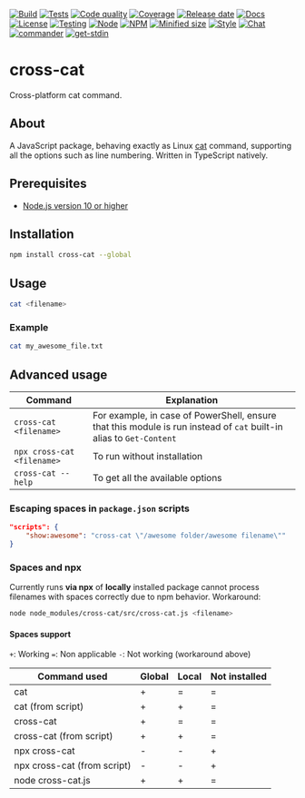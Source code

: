 [![Build](https://img.shields.io/azure-devops/build/cpuabuse/214fb8e6-083e-4136-b3fb-a012127b24f0/1?logo=azure-pipelines)](https://dev.azure.com/cpuabuse/cross-cat)
[![Tests](https://img.shields.io/azure-devops/tests/cpuabuse/214fb8e6-083e-4136-b3fb-a012127b24f0/1?logo=azure-pipelines)](https://dev.azure.com/cpuabuse/cross-cat)
[![Code quality](https://img.shields.io/codacy/grade/05e07171ea0748d8b530a59ff4264492?logo=codacy)](https://app.codacy.com/gh/cpuabuse/cross-cat)
[![Coverage](https://img.shields.io/codacy/coverage/05e07171ea0748d8b530a59ff4264492?logo=codacy)](https://app.codacy.com/gh/cpuabuse/cross-cat)
[![Release date](https://img.shields.io/github/release-date/cpuabuse/cross-cat?logo=github)](https://github.com/cpuabuse/cross-cat/releases)
[![Docs](https://img.shields.io/badge/docs-gh--pages-informationa?logo=github)](https://cpuabuse.github.io/cross-cat)
[![License](https://img.shields.io/github/license/cpuabuse/cross-cat?logo=github)](https://choosealicense.com/licenses/isc/)
[![Testing](https://img.shields.io/badge/testing-mocha-informational?logo=mocha)](https://mochajs.org)
[![Node](https://img.shields.io/node/v/cross-cat?logo=node.js)](https://www.npmjs.com/package/cross-cat)
[![NPM](https://img.shields.io/npm/v/cross-cat?logo=npm)](https://www.npmjs.com/package/cross-cat)
[![Minified size](https://img.shields.io/bundlephobia/min/cross-cat?logo=npm)](https://www.npmjs.com/package/cross-cat)
[![Style](https://img.shields.io/badge/style-prettier-informational?logo=prettier)](https://prettier.io)
[![Chat](https://img.shields.io/badge/chat-slack-informational?logo=slack)](https://join.slack.com/t/cpuabuse/shared_invite/enQtNjYzMjQ4NjY1MTUzLTZjMTY1M2NiYmZkNzBjMzI0YTQ4OGVjZDA1ODJkNjFiNDU1NDQwYjViMjBjODA1Y2Y4ZjNiYmUzODA2YWI3NDM)
[![commander](https://img.shields.io/npm/dependency-version/cross-cat/commander?logo=npm)](https://www.npmjs.com/package/commander)
[![get-stdin](https://img.shields.io/npm/dependency-version/cross-cat/get-stdin?logo=npm)](https://www.npmjs.com/package/get-stdin)

# cross-cat

Cross-platform cat command.

## About

A JavaScript package, behaving exactly as Linux [cat](https://www.gnu.org/software/coreutils/cat) command, supporting all the options such as line numbering.
Written in TypeScript natively.

## Prerequisites

- [Node.js version 10 or higher](https://nodejs.org/en/download/)

## Installation

```bash
npm install cross-cat --global
```

## Usage

```bash
cat <filename>
```

### Example

```bash
cat my_awesome_file.txt
```

## Advanced usage

Command | Explanation
--- | ---
`cross-cat <filename>` | For example, in case of PowerShell, ensure that this module is run instead of `cat` built-in alias to `Get-Content`
`npx cross-cat <filename>` | To run without installation
`cross-cat --help` | To get all the available options

### Escaping spaces in `package.json` scripts

```json
"scripts": {
	"show:awesome": "cross-cat \"/awesome folder/awesome filename\""
}
```

### Spaces and npx

Currently runs **via npx** of **locally** installed package cannot process filenames with spaces correctly due to npm behavior. Workaround:

```bash
node node_modules/cross-cat/src/cross-cat.js <filename>
```

#### Spaces support

`+`: Working
`=`: Non applicable
`-`: Not working (workaround above)

Command used | Global | Local | Not installed
--- | --- | --- | ---|
cat | + | = | =
cat (from script) | + | + | =
cross-cat | + | = | =
cross-cat (from script) | + | + | =
npx cross-cat | - | - | +
npx cross-cat (from script) | - | - | +
node cross-cat.js | + | + | =
